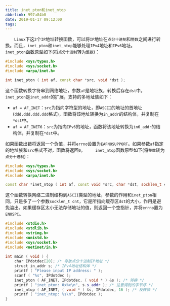 ```yaml
---
title: inet_pton和inet_ntop
abbrlink: 997a84b0
date: 2019-01-17 09:12:00
tags:
---
```

&emsp;&emsp;`Linux`下这`2`个`IP`地址转换函数，可以将`IP`地址在`点分十进制`和`整数`之间进行转换。而且，`inet_pton`和`inet_ntop`能够处理`IPv4`地址和`IPv6`地址。
&emsp;&emsp;`inet_pton`函数原型如下(将`点分十进制`转为`整数`)：

``` cpp
#include <sys/types.h>
#include <sys/socket.h>
#include <arpa/inet.h>

int inet_pton ( int af, const char *src, void *dst );
```

这个函数转换字符串到网络地址，参数`af`是地址族，转换后存在`dst`中。`inet_pton`是`inet_addr`的扩展，支持的多地址族如下：

- `af = AF_INET`：`src`为指向字符型的地址，即`ASCII`的地址的首地址(`ddd.ddd.ddd.ddd`格式)，函数将该地址转换为`in_addr`的结构体，并复制在`*dst`中。
- `af = AF_INET6`：`src`为指向`IPv6`的地址，函数将该地址转换为`in6_addr`的结构体，并复制在`*dst`中。

如果函数出错将返回一个负值，并将`errno`设置为`EAFNOSUPPORT`。如果参数`af`指定的地址族和`src`格式不对，函数将返回`0`。
&emsp;&emsp;`inet_ntop`函数原型如下(将`整数`转为`点分十进制`)：

``` cpp
#include <sys/types.h>
#include <sys/socket.h>
#include <arpa/inet.h>

const char *inet_ntop ( int af, const void *src, char *dst, socklen_t cnt );
```

这个函数转换网络二进制结构到`ASCII`类型的地址，参数的作用和`inet_pton`相同，只是多了一个参数`socklen_t cnt`，它是所指向缓存区`dst`的大小，作用是避免溢出。如果缓存区太小无法存储地址的值，则返回一个空指针，并将`errno`置为`ENOSPC`。

``` cpp
#include <stdio.h>
#include <stdlib.h>
#include <string.h>
#include <unistd.h>
#include <sys/socket.h>
#include <netinet/in.h>
​
int main ( void ) {
    char IPdotdec[20]; /* 存放点分十进制IP地址 */
    struct in_addr s; /* IPv4地址结构体 */
    printf ( "Please input IP address: " );
    scanf ( "%s", IPdotdec );
    inet_pton ( AF_INET, IPdotdec, ( void * ) &s ); /* 转换 */
    printf ( "inet_pton: 0x%x\n", s.s_addr ); /* 注意得到的字节序 */
    inet_ntop ( AF_INET, ( void * ) &s, IPdotdec, 16 ); /* 反转换 */
    printf ( "inet_ntop: %s\n", IPdotdec );
}
```